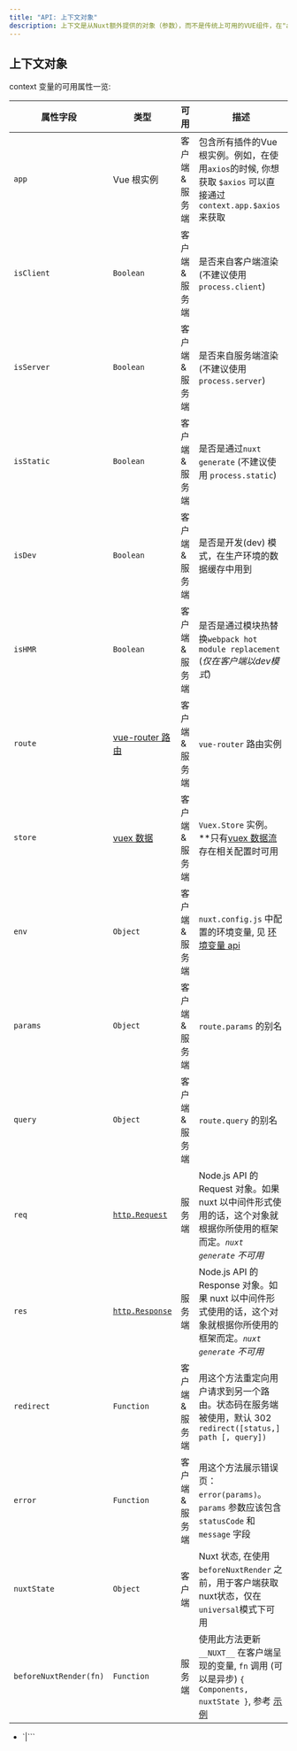 ```yaml
---
title: "API: 上下文对象"
description: 上下文是从Nuxt额外提供的对象（参数），而不是传统上可用的VUE组件，在"asyncData"、"plugins"、"middlewares"、"modules"和"store/nuxtServerInit"等特殊的nuxt生命周期区域中可以使用"context"。
---
```


## 上下文对象

context 变量的可用属性一览:

| 属性字段                | 类型                                                                                | 可用            | 描述                                                                                                                                                                                                                                                                                 |
|------------------------|------------------------------------------------------------------------------------|-----------------|---------------------------------------------------------------------------------------------------------------------------------------------------------------------------------------------------------------------------------------------------------------------------------------------|
| `app`                  | Vue 根实例                                                                          | 客户端 & 服务端  | 包含所有插件的Vue根实例。例如，在使用`axios`的时候, 你想获取 `$axios` 可以直接通过 `context.app.$axios` 来获取                                                                                                                               |
| `isClient`             | `Boolean`                                                                          | 客户端 & 服务端  | 是否来自客户端渲染 (不建议使用 `process.client`)                                                                                                                                                                                        |
| `isServer`             | `Boolean`                                                                          | 客户端 & 服务端  | 是否来自服务端渲染 (不建议使用 `process.server`)                                                                                                                                                                                        |
| `isStatic`             | `Boolean`                                                                          | 客户端 & 服务端  | 是否是通过`nuxt generate` (不建议使用 `process.static`)                                                                                                                                                                                |
| `isDev`                | `Boolean`                                                                          | 客户端 & 服务端  | 是否是开发(dev) 模式，在生产环境的数据缓存中用到                                                                                                                                                                                          |
| `isHMR`                | `Boolean`                                                                          | 客户端 & 服务端  | 是否是通过模块热替换`webpack hot module replacement` (*仅在客户端以dev模式*)                                                                                                                                                             |
| `route`                | [vue-router 路由](https://router.vuejs.org/en/api/route-object.html)                | 客户端 & 服务端  | `vue-router` 路由实例                                                                                                                                                                                                                |                                                  
| `store`                | [vuex 数据](https://vuex.vuejs.org/en/api.html#vuexstore-instance-properties)       | 客户端 & 服务端  | `Vuex.Store` 实例。**只有[vuex 数据流](/guide/vuex-store)存在相关配置时可用                                                                                                                                                              |
| `env`                  | `Object`                                                                           | 客户端 & 服务端  | `nuxt.config.js` 中配置的环境变量, 见 [环境变量 api](/api/configuration-env)                                                                                                                                                            |
| `params`               | `Object`                                                                           | 客户端 & 服务端  | `route.params` 的别名                                                                                                                                                                                                                |
| `query`                | `Object`                                                                           | 客户端 & 服务端  | `route.query` 的别名                                                                                                                                                                                                                 |
| `req`                  | [`http.Request`](https://nodejs.org/api/http.html#http_class_http_incomingmessage) | 服务端          | Node.js API 的 Request 对象。如果 nuxt 以中间件形式使用的话，这个对象就根据你所使用的框架而定。*`nuxt generate` 不可用*                                                                                                                        |
| `res`                  | [`http.Response`](https://nodejs.org/api/http.html#http_class_http_serverresponse) | 服务端          | Node.js API 的 Response 对象。如果 nuxt 以中间件形式使用的话，这个对象就根据你所使用的框架而定。*`nuxt generate` 不可用*                                                                                                                       |
| `redirect`             | `Function`                                                                         | 客户端 & 服务端  | 用这个方法重定向用户请求到另一个路由。状态码在服务端被使用，默认 302 `redirect([status,] path [, query])`                                                                                                                                     |
| `error`                | `Function`                                                                         | 客户端 & 服务端  | 用这个方法展示错误页：`error(params)`。`params` 参数应该包含 `statusCode` 和 `message` 字段                                                                                                                                                |
| `nuxtState`            | `Object`                                                                           | 客户端          | Nuxt 状态, 在使用 `beforeNuxtRender` 之前，用于客户端获取nuxt状态，仅在`universal`模式下可用                                                                                                                                                |
| `beforeNuxtRender(fn)` | `Function`                                                                         | 服务端          | 使用此方法更新 `__NUXT__` 在客户端呈现的变量, `fn` 调用 (可以是异步) `{ Components, nuxtState }`, 参考 [示例](https://github.com/nuxt/nuxt.js/blob/cf6b0df45f678c5ac35535d49710c606ab34787d/test/fixtures/basic/pages/special-state.vue)    

- `|```

